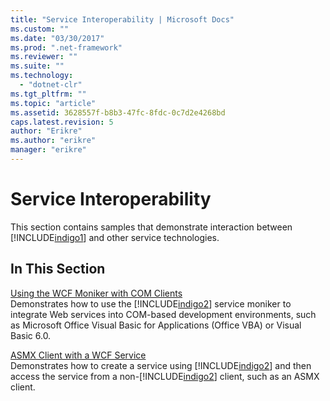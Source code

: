 ```yaml
---
title: "Service Interoperability | Microsoft Docs"
ms.custom: ""
ms.date: "03/30/2017"
ms.prod: ".net-framework"
ms.reviewer: ""
ms.suite: ""
ms.technology: 
  - "dotnet-clr"
ms.tgt_pltfrm: ""
ms.topic: "article"
ms.assetid: 3628557f-b8b3-47fc-8fdc-0c7d2e4268bd
caps.latest.revision: 5
author: "Erikre"
ms.author: "erikre"
manager: "erikre"
---
```

# Service Interoperability
This section contains samples that demonstrate interaction between [!INCLUDE[indigo1](../../../../includes/indigo1-md.md)] and other service technologies.  
  
## In This Section  
 [Using the WCF Moniker with COM Clients](../../../../docs/framework/wcf/samples/using-the-wcf-moniker-with-com-clients.md)  
 Demonstrates how to use the [!INCLUDE[indigo2](../../../../includes/indigo2-md.md)] service moniker to integrate Web services into COM-based development environments, such as Microsoft Office Visual Basic for Applications (Office VBA) or Visual Basic 6.0.  
  
 [ASMX Client with a WCF Service](../../../../docs/framework/wcf/samples/asmx-client-with-a-wcf-service.md)  
 Demonstrates how to create a service using [!INCLUDE[indigo2](../../../../includes/indigo2-md.md)] and then access the service from a non-[!INCLUDE[indigo2](../../../../includes/indigo2-md.md)] client, such as an ASMX client.